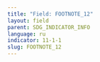 ```yaml
---
title: "Field: FOOTNOTE_12"
layout: field
parent: SDG_INDICATOR_INFO
language: ru
indicator: 11-1-1
slug: FOOTNOTE_12
---
```

[^12]: Measurements based on those in the (2003) UN-Habitat Challenge of Slums, p.12.